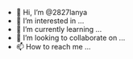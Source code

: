 - 👋 Hi, I’m @2827lanya
- 👀 I’m interested in ...
- 🌱 I’m currently learning ...
- 💞️ I’m looking to collaborate on ...
- 📫 How to reach me ...

<!---
2827lanya/2827lanya is a ✨ special ✨ repository because its `README.md` (this file) appears on your GitHub profile.
You can click the Preview link to take a look at your changes.
--->
